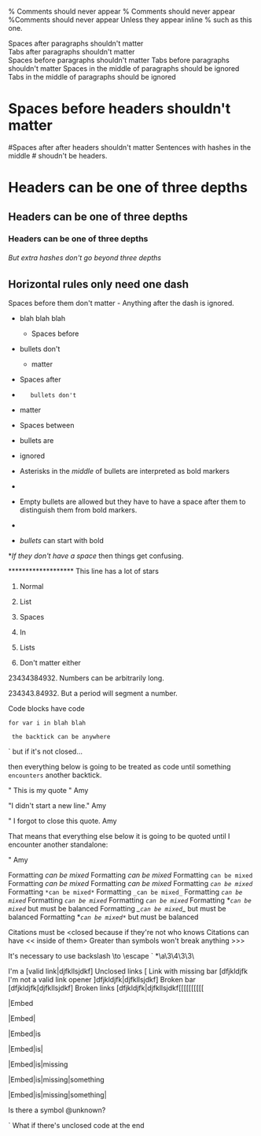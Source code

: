 % Comments should never appear
    % Comments should never appear
%Comments should never appear
Unless they appear inline % such as this one.

Spaces after paragraphs shouldn't matter        
Tabs after paragraphs shouldn't matter        
         Spaces before paragraphs shouldn't matter
        Tabs before paragraphs shouldn't matter
Spaces in the middle of paragraphs           should be ignored
Tabs in the middle of paragraphs        should be ignored

   # Spaces before headers shouldn't matter
#Spaces after after headers shouldn't matter
Sentences with hashes in the middle # shoudn't be headers.

# Headers can be one of three depths
## Headers can be one of three depths
### Headers can be one of three depths
###### But extra hashes don't go beyond three depths

Horizontal rules only need one dash
-
Spaces before them don't matter
    -
Anything after the dash is ignored.
- blah blah blah

   * Spaces before 
 * bullets don't
    * matter

*    Spaces after
*        bullets don't
*   matter

* Spaces between


* bullets are



* ignored


* Asterisks in the *middle* of bullets are interpreted as bold markers

* 
* Empty bullets are allowed but they have to have a space after them to distinguish them from bold markers.
* 

* *bullets* can start with bold

**If they don't have a space* then things get confusing.

******************* This line has a lot of stars

1. Normal
2. List

1. Spaces

2. In 

3. Lists




4. Don't matter either

23434384932. Numbers can be arbitrarily long.

234343.84932. But a period will segment a number.


Code blocks have code

`
for var i in blah blah
`

`
the backtick can be anywhere`


`
but if it's not closed...

then everything below is going to be treated as code until something `encounters` another backtick. 


"
This is my quote
" Amy

"I didn't start a new line." Amy

"
I forgot to close this quote.
Amy

That means that everything else below it is going to be quoted until I encounter another standalone:

" Amy

Formatting *can be mixed*
Formatting _can be mixed_
Formatting `can be mixed`
Formatting *_can be mixed_*
Formatting _*can be mixed*_
Formatting *`can be mixed`*
Formatting `*can be mixed*`
Formatting `_can be mixed_`
Formatting _`can be mixed`_
Formatting _*`can be mixed`*_
Formatting *_`can be mixed`_*
Formatting *_`can be mixed`_ but must be balanced
Formatting *_`can be mixed`*_ but must be balanced
Formatting *_`can be mixed*`_ but must be balanced

Citations must be <closed because if they're not who knows
Citations can have << inside of them>
Greater than symbols won't break anything >>>

It's necessary to use backslash \to \escape \` \*\a\3\4\3\3\

I'm a [valid link|djfkllsjdkf]
Unclosed links [
Link with missing bar [dfjkldjfk
I'm not a valid link opener ]dfjkldjfk|djfkllsjdkf]
Broken bar [dfjkldjfk[djfkllsjdkf]
Broken links [dfjkldjfk|djfkllsjdkf[[[[[[[[[[

|Embed

|Embed|

|Embed|is

|Embed|is|

|Embed|is|missing

|Embed|is|missing|something

|Embed|is|missing|something|


Is there a symbol @unknown?


`
What if there's unclosed code at the end


